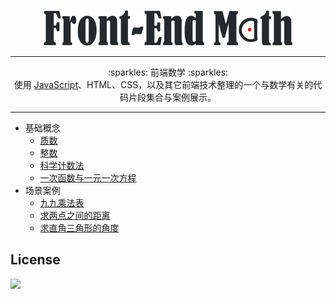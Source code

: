 <p align="center"><img src="assets/icon/icon_400.png" alt="Front-End Math"></p>

***

<p align="center">:sparkles: 前端数学 :sparkles:<br>使用 <a href="https://developer.mozilla.org/en-US/docs/Web/JavaScript">JavaScript</a>、HTML、CSS，以及其它前端技术整理的一个与数学有关的代码片段集合与案例展示。</p>

***

    
* 基础概念
    * [质数](basis/01_prime-number.md)
    * [整数](basis/02_integer.md)
    * [科学计数法](basis/03_exponential.md)
    * [一次函数与一元一次方程](basis/04_linear-equation-with-one-unknown.md)
* 场景案例
    * [九九乘法表](example/01_multiplication-table.md)
    * [求两点之间的距离](example/02_get-length-between-two-points.md)
    * [求直角三角形的角度](example/03_get-angle-of-triangle.md)

## License
[![](https://badges.frapsoft.com/os/mit/mit.png?v=103)](https://opensource.org/licenses/mit-license.php) 
